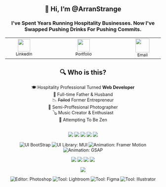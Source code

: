 <div align="center">

  
<h2>👋 Hi, I’m @ArranStrange</h2>
 
<h3>I've Spent Years Running Hospitality Businesses. Now I've Swapped Pushing Drinks For Pushing Commits.</h3>


<table align="center">
  <tr>
    <td align="center" width="150">
      <a href="https://www.linkedin.com/in/arranoxleystrange/">
        <img src="https://upload.wikimedia.org/wikipedia/commons/c/ca/LinkedIn_logo_initials.png" width="40" /><br>
        <sub>LinkedIn</sub>
      </a>
    </td>
    <td width="100">
    <td align="center" width="150">
      <a href="https://arranstrange.com">
        <img src="https://cdn4.iconfinder.com/data/icons/social-messaging-ui-color-and-shapes-3/177800/102-512.png" width="40" /><br>
        <sub>Portfolio</sub>
      </a>
    </td>
    <td width="100"></td>
     <td align="center" width="150">
      <a href="mailto:arranstrange@googlemail.com">
        <img src="https://static.vecteezy.com/system/resources/thumbnails/014/440/980/small_2x/email-message-icon-design-in-blue-circle-png.png" width="45" /><br>
        <sub>Email</sub>
      </a>
    </td>
  </tr>
</table>


## 🔍 Who is this?
🍽️ Hospitality Professional Turned **Web Developer** </br>
🏡 Full-time Father & Husband</br> 
📉 ~~Failed~~ Former  Entrepreneur </br>
📸 Semi-Proffesional Photographer </br>
🪕 Music Creator & Enthusiast </br>
🧘 Attempting To Be Zen </br>
</br>

  ![](https://img.shields.io/badge/Code-HTML5-informational?style=flat&logo=html5&logoColor=white&color=orange)
  ![](https://img.shields.io/badge/Code-CSS3-informational?style=flat&logo=css3&logoColor=white&color=blue)
  ![](https://img.shields.io/badge/Code-JavaScript-informational?style=flat&logo=javascript&logoColor=white&color=red)
  ![](https://img.shields.io/badge/Code-TypeScript-informational?style=flat&logo=typescript&logoColor=white&color=green)
  ![](https://img.shields.io/badge/Code-ReactJS-informational?style=flat&logo=react&logoColor=white&color=blue)

  ![UI BootStrap](https://img.shields.io/badge/Code-Tailwind-informational?style=flat&logo=tailwindCSS&logoColor=white&color=lightblue)
  ![UI Library: MUI](https://img.shields.io/badge/UI-Material_UI-informational?style=flat&logo=mui&logoColor=white&color=007FFF)
![Animation: Framer Motion](https://img.shields.io/badge/Animation-Framer_Motion-informational?style=flat&logo=framer&logoColor=white&color=0055FF)
![Animation: GSAP](https://img.shields.io/badge/Animation-GSAP-informational?style=flat&logo=greensock&logoColor=white&color=88CE02)

  ![](https://img.shields.io/badge/Code-NodeJS-informational?style=flat&logo=node.js&logoColor=white&color=green)
  ![](https://img.shields.io/badge/Code-Express-informational?style=flat&logo=express&logoColor=white&color=brightgreen)
  ![](https://img.shields.io/badge/Database-MongoDB-informational?style=flat&logo=mongodb&logoColor=white&color=darkblue)
  ![](https://img.shields.io/badge/Tool-Firebase-informational?style=flat&logo=firebase&logoColor=white&color=orange)
  
  ![](https://img.shields.io/badge/Editor-VSCode-informational?style=flat&logo=visualstudiocode&logoColor=white&color=blue)

![Editor: Photoshop](https://img.shields.io/badge/Editor-Photoshop-informational?style=flat&logo=photoshop&logoColor=white&color=31A8FF)
![Tool: Lightroom](https://img.shields.io/badge/Edit-Lightroom-informational?style=flat&logo=adobelightroom&logoColor=white&color=31A8FF)
![Tool: Figma](https://img.shields.io/badge/Design-Figma-informational?style=flat&logo=figma&logoColor=white&color=F24E1E)
![Tool: Illustrator](https://img.shields.io/badge/Design-Illustrator-informational?style=flat&logo=adobeillustrator&logoColor=white&color=FF9A00)
  </div>


